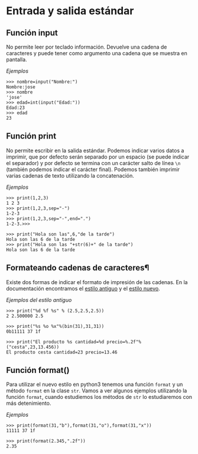 # Entrada y salida estándar

## Función input

No permite leer por teclado información. Devuelve una cadena de caracteres y puede tener como argumento una cadena que se muestra en pantalla.

*Ejemplos*

	>>> nombre=input("Nombre:")
	Nombre:jose
	>>> nombre
	'jose'
	>>> edad=int(input("Edad:"))
	Edad:23
	>>> edad
	23
	
## Función print

No permite escribir en la salida estándar. Podemos indicar varios datos a imprimir, que por defecto serán separado por un espacio (se puede indicar el separador) y por defecto se termina con un carácter salto de línea `\n` (también podemos indicar el carácter final). Podemos también imprimir varias cadenas de texto utilizando la concatenación.

*Ejemplos*

	>>> print(1,2,3)
	1 2 3
	>>> print(1,2,3,sep="-")
	1-2-3
	>>> print(1,2,3,sep="-",end=".")
	1-2-3.>>> 

	>>> print("Hola son las",6,"de la tarde")
	Hola son las 6 de la tarde
	>>> print("Hola son las "+str(6)+" de la tarde")
	Hola son las 6 de la tarde

## Formateando cadenas de caracteres¶
	
Existe dos formas de indicar el formato de impresión de las cadenas. En la documentación encontramos el [estilo antiguo](https://docs.python.org/2/library/stdtypes.html#string-formatting) y el [estilo nuevo](https://docs.python.org/3/library/string.html#string-formatting).

*Ejemplos del estilo antiguo*

	>>> print("%d %f %s" % (2.5,2.5,2.5))
	2 2.500000 2.5

	>>> print("%s %o %x"%(bin(31),31,31))
	0b11111 37 1f

	>>> print("El producto %s cantidad=%d precio=%.2f"%("cesta",23,13.456))
	El producto cesta cantidad=23 precio=13.46	

## Función format()

Para utilizar el nuevo estilo en python3 tenemos una función `format` y un método `format` en la clase `str`. Vamos a ver algunos ejemplos utilizando la función `format`, cuando estudiemos los métodos de `str` lo estudiaremos con más detenimiento.

*Ejemplos*

	>>> print(format(31,"b"),format(31,"o"),format(31,"x"))
	11111 37 1f

	>>> print(format(2.345,".2f"))
	2.35


